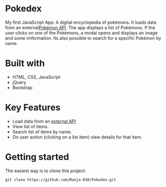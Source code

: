 # Pokedex

My first JavaScript App: A digital encyclopedia of pokémons. It loads data from an external[Pokémon API](https://pokeapi.co/). The app displays a list of Pokémons. If the user clicks on one of the Pokémons, a modal opens and displays an image and some imformation. Its also possible to search for a specific Pokémon by name.

# Built with

* HTML, CSS, JavaScript
* jQuery
* Bootstrap

# Key Features

* Load data from an [external API](https://pokeapi.co/)
* View list of items.
* Search list of items by name.
* On user action (clicking on a list item) view details for that item.

# Getting started

The easiest way is to clone this project:

```
git clone https://github.com/Manja-030/Pokedex.git
```
